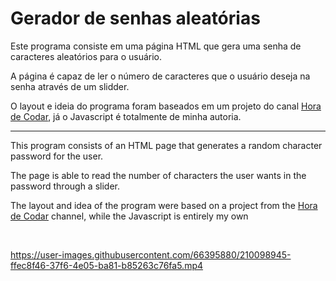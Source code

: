 <h1>Gerador de senhas aleatórias</h1>
<p>Este programa consiste em uma página HTML que gera uma senha de caracteres aleatórios para o usuário.</p>
<p>A página é capaz de ler o número de caracteres que o usuário deseja na senha através de um slidder.</p>
<p>O layout e ideia do programa foram baseados em um projeto do canal <a href="https://www.youtube.com/c/MatheusBattisti">Hora de Codar</a>, já o Javascript é totalmente de minha autoria.</p>

<hr>
<p>This program consists of an HTML page that generates a random character password for the user.</p>
<p>The page is able to read the number of characters the user wants in the password through a slider.</p>
<p>The layout and idea of the program were based on a project from the <a href="https://www.youtube.com/c/MatheusBattisti">Hora de Codar</a> channel, while the Javascript is entirely my own</p><br>

https://user-images.githubusercontent.com/66395880/210098945-ffec8f46-37f6-4e05-ba81-b85263c76fa5.mp4

